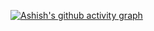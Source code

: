 <!-- <h1 align="center">Hi 👋, I'm Ashish</h1> -->

<!-- - 📫 How to reach me **ashish@gmail.com** -->
[![Ashish's github activity graph](https://activity-graph.herokuapp.com/graph?username=ashishpawar517&theme=dracula)](https://github.com/ashutosh00710/github-readme-activity-graph)
<br>
<!-- 
<p align="center">
   <img src="https://github-readme-stats.vercel.app/api?username=pawarashish564&count_private=true&hide=stars&show_icons=true&theme=gotham&include_all_commits=false" alt="pawarashish564" />
</p>

<p align="center">
    <img src="https://github-readme-streak-stats.herokuapp.com/?user=pawarashish564&theme=tokyonight" alt="pawarashish564" /> 
</p>

<p align="center">
   <img src="https://github-readme-stats.vercel.app/api/top-langs/?username=pawarashish564&count_private=true&hide=stars&show_icons=true&theme=gotham&include_all_commits=false" alt="pawarashish564" />
</p>
<br>
  -->




<!--  <h1 align="center"> 👋 </h1> -->
 
<!--  <p align="center">
  <img src="https://github.com/pawarashish564/pawarashish564/blob/master/profile_header.jpg" alt="header"/>
 </p> -->

<!-- <p align="center"> (Open for Hiring)</p> -->
<!-- <h2 align="center"> About </h2>
<p align="center">
  <samp>
   I am an aspiring computer programmer who enjoys connecting the dots: be it ideas from different disciplines, people from different teams, or applications from different industries. I have strong technical skills and an academic background in programming and algorithms .
   </samp>
  <br> <br>
  <img src="https://komarev.com/ghpvc/?username=pawarashish564" alt="https://github.com/pawarashish564" />
</p> -->

<!-- <hr> -->
<!-- 
<h2 align="center"> 🔭 Languages & Tools</h2>
<p align="center">
<img alt="Java" src="https://img.shields.io/badge/java-%23ED8B00.svg?&style=for-the-badge&logo=java&logoColor=white"/>&nbsp;&nbsp;&nbsp;
<img src="https://img.shields.io/badge/node.js%20-%2343853D.svg?&style=for-the-badge&logo=node.js&logoColor=white" />&nbsp;&nbsp;&nbsp;
 <img alt="Python" src="https://img.shields.io/badge/python%20-%2314354C.svg?&style=for-the-badge&logo=python&logoColor=white"/>&nbsp;&nbsp;&nbsp;
 <img alt="Visual Studio Code" src="https://img.shields.io/badge/Visual%20Studio%20Code-0078d7.svg?&style=for-the-badge&logo=visual-studio-code&logoColor=white"/>
</p>
<p align="center">
  Linux, Docker, Git, Github, Github Actions, Machine Learning, Blockchain, Neural Nets, MongoDB, MySQL,GraphQL.
</p>

<hr> -->

<!-- <h2  align="center">📫 Reach me on</h2>
<p align="center">
  <a target="_blank"href="https://www.linkedin.com/in/aashish-pawar/"><img src="https://img.shields.io/badge/linkedin-%230077B5.svg?&style=for-the-badge&logo=linkedin&logoColor=white" /></a>&nbsp;&nbsp;&nbsp;&nbsp;
  <a href="mailto:pawarashish564@gmail.com?subject=Hello%20Aashish,%20From%20Github"><img src="https://img.shields.io/badge/gmail-%23D14836.svg?&style=for-the-badge&logo=gmail&logoColor=white" /></a>&nbsp;&nbsp;&nbsp;&nbsp;
</p>

<hr>

<h2  align="center">💻 Check Out My Repos ⬇️ </h2>
 -->
